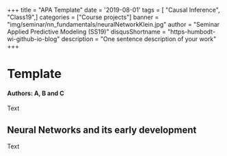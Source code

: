 +++
title = "APA Template"
date = '2019-08-01'
tags = [ "Causal Inference", "Class19",]
categories = ["Course projects"]
banner = "img/seminar/nn_fundamentals/neuralNetworkKlein.jpg"
author = "Seminar Applied Predictive Modeling (SS19)"
disqusShortname = "https-humbodt-wi-github-io-blog"
description = "One sentence description of your work"
+++


# Template

#### Authors: A, B and C

Text

## Neural Networks and its early development

Text

